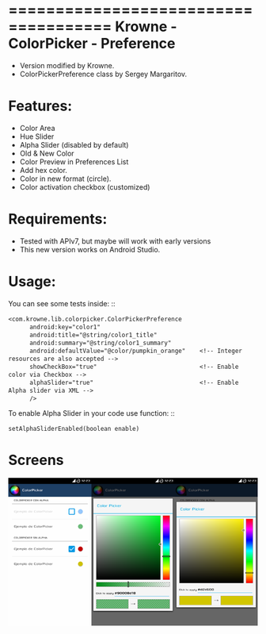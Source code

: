 =====================================
  Krowne - ColorPicker - Preference 
=====================================

* Version modified by Krowne.
* ColorPickerPreference class by Sergey Margaritov.

Features:
=========

* Color Area
* Hue Slider
* Alpha Slider (disabled by default)
* Old & New Color
* Color Preview in Preferences List
* Add hex color.
* Color in new format (circle).
* Color activation checkbox (customized)

Requirements:
=============

* Tested with APIv7, but maybe will work with early versions
* This new version works on Android Studio.


Usage:
======

You can see some tests inside:
  ::

    <com.krowne.lib.colorpicker.ColorPickerPreference
          android:key="color1"
          android:title="@string/color1_title"
          android:summary="@string/color1_summary"
          android:defaultValue="@color/pumpkin_orange"    <!-- Integer resources are also accepted -->
          showCheckBox="true"		                      <!-- Enable color via Checkbox -->
          alphaSlider="true"                              <!-- Enable Alpha slider via XML -->
          />

To enable Alpha Slider in your code use function:
  ::

    setAlphaSliderEnabled(boolean enable)

Screens
=======
![Alt text](https://github.com/Krowne/Krowne-ColorPicker-Preferences/blob/master/captures/colorpicker.png?raw=true "Captures")
